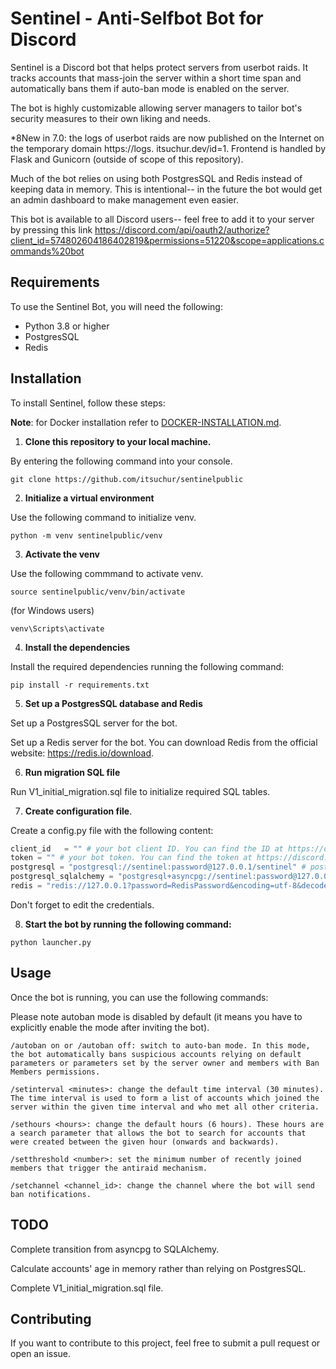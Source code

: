 # Sentinel - Anti-Selfbot Bot for Discord

Sentinel is a Discord bot that helps protect servers from userbot raids. It tracks accounts that mass-join the server within a short time span and automatically bans them if auto-ban mode is enabled on the server.

The bot is highly customizable allowing server managers to tailor bot's security measures to their own liking and needs.

*8New in 7.0: the logs of userbot raids are now published on the Internet on the temporary domain https://logs.
itsuchur.dev/id=1. Frontend is handled by Flask and Gunicorn (outside of scope of this repository).

Much of the bot relies on using both PostgresSQL and Redis instead of keeping data in memory. This is intentional-- in the future the bot would get an admin dashboard to make management even easier.

This bot is available to all Discord users-- feel free to add it to your server by pressing this link https://discord.com/api/oauth2/authorize?client_id=574802604186402819&permissions=51220&scope=applications.commands%20bot

## Requirements

To use the Sentinel Bot, you will need the following:

- Python 3.8 or higher
- PostgresSQL
- Redis

## Installation

To install Sentinel, follow these steps:

**Note**: for Docker installation refer to [DOCKER-INSTALLATION.md](https://github.com/itsuchur/sentinelpublic/DOCKER-INSTALLATION.md).

1. **Clone this repository to your local machine.**

By entering the following command into your console.

```git clone https://github.com/itsuchur/sentinelpublic```

2. **Initialize a virtual environment** 

Use the following command to initialize venv.

```python -m venv sentinelpublic/venv```

3. **Activate the venv**

Use the following commmand to activate venv.

```source sentinelpublic/venv/bin/activate```

(for Windows users)

```venv\Scripts\activate```

4. **Install the dependencies**

Install the required dependencies running the following command:

```pip install -r requirements.txt```

5. **Set up a PostgresSQL database and Redis**

Set up a PostgresSQL server for the bot.

Set up a Redis server for the bot. You can download Redis from the official website: https://redis.io/download.

6. **Run migration SQL file**

Run V1_initial_migration.sql file to initialize required SQL tables.

7. **Create configuration file**.

Create a config.py file with the following content:

```python
client_id   = "" # your bot client ID. You can find the ID at https://discord.com/developers/applications
token = "" # your bot token. You can find the token at https://discord.com/developers/applications
postgresql = "postgresql://sentinel:password@127.0.0.1/sentinel" # postgresql connection string
postgresql_sqlalchemy = "postgresql+asyncpg://sentinel:password@127.0.0.1/sentinel"
redis = "redis://127.0.0.1?password=RedisPassword&encoding=utf-8&decode_responses=True" # Redis connection string
```

Don't forget to edit the credentials.

8. **Start the bot by running the following command:**

```python launcher.py```

## Usage

Once the bot is running, you can use the following commands:

Please note autoban mode is disabled by default (it means you have to explicitly enable the mode after inviting the 
bot).

```/autoban on or /autoban off: switch to auto-ban mode. In this mode, the bot automatically bans suspicious accounts relying on default parameters or parameters set by the server owner and members with Ban Members permissions.```

```/setinterval <minutes>: change the default time interval (30 minutes). The time interval is used to form a list of accounts which joined the server within the given time interval and who met all other criteria.```

```/sethours <hours>: change the default hours (6 hours). These hours are a search parameter that allows the bot to search for accounts that were created between the given hour (onwards and backwards).```

```/setthreshold <number>: set the minimum number of recently joined members that trigger the antiraid mechanism.```

```/setchannel <channel_id>: change the channel where the bot will send ban notifications.```

## TODO

Complete transition from asyncpg to SQLAlchemy.

Calculate accounts' age in memory rather than relying on PostgresSQL.

Complete V1_initial_migration.sql file.

## Contributing

If you want to contribute to this project, feel free to submit a pull request or open an issue.
